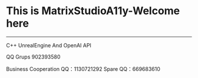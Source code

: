 # This is MatrixStudioA11y-Welcome here
---
C++ UnrealEngine And OpenAI API

QQ Grups 902393580

Business Cooperation QQ：1130721292 Spare QQ：669683610
